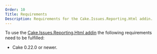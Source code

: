 ```yaml
---
Order: 10
Title: Requirements
Description: Requirements for the Cake.Issues.Reporting.Html addin.
---
```

To use the [Cake.Issues.Reporting.Html addin] the following requirements need to be fulfilled:

* Cake 0.22.0 or newer.

[Cake.Issues.Reporting.Html addin]: https://www.nuget.org/packages/Cake.Issues.Reporting.Html